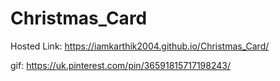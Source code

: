 # Christmas_Card


Hosted Link: 
https://iamkarthik2004.github.io/Christmas_Card/


gif: https://uk.pinterest.com/pin/36591815717198243/
